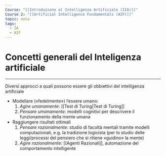```yaml
---
Course: "[[Introduzione al Intelligenza Artificiale (IIA)]]"
Course 2: "[[Artificial Intelligence Fundamentals (AIF)]]"
topic: nota
tags:
  - IA
  - AIF
---
```


# Concetti generali del Inteligenza artificiale
---
Diversi approcci a quali possono essere gli obbiettivi del intelligenza artificiale 

- Modellare («fedelmente») l’essere umano:
	1.  _Agire umanamente_: [[Test di Turing|Test di Turing]] 
	2.   _Pensare umanamente_: modelli cognitivi per descrivere il funzionamento della mente umana 
- Raggiungere risultati ottimali 
	1. _Pensare razionalmente_: studio di facoltà mentali tramite modelli computazionali, e.g. la tradizione logicista (per lo studio delle leggi/processi del pensiero che si ritiene «guidino» la mente)
	2.  _Agire razionalmente_: [[Agenti Razionali]], automazione del comportamento intelligente 